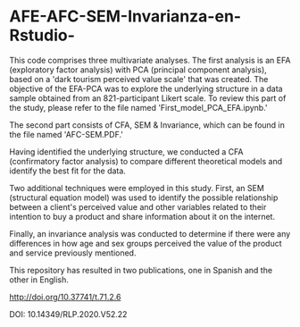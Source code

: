 # AFE-AFC-SEM-Invarianza-en-Rstudio-

This code comprises three multivariate analyses. The first analysis is an EFA (exploratory factor analysis) with PCA (principal component analysis), based on a 'dark tourism perceived value scale' that was created. The objective of the EFA-PCA was to explore the underlying structure in a data sample obtained from an 821-participant Likert scale. To review this part of the study, please refer to the file named 'First_model_PCA_EFA.ipynb.'

The second part consists of CFA, SEM & Invariance, which can be found in the file named 'AFC-SEM.PDF.'

Having identified the underlying structure, we conducted a CFA (confirmatory factor analysis) to compare different theoretical models and identify the best fit for the data.

Two additional techniques were employed in this study. First, an SEM (structural equation model) was used to identify the possible relationship between a client's perceived value and other variables related to their intention to buy a product and share information about it on the internet.

Finally, an invariance analysis was conducted to determine if there were any differences in how age and sex groups perceived the value of the product and service previously mentioned.

This repository has resulted in two publications, one in Spanish and the other in English.

http://doi.org/10.37741/t.71.2.6

DOI: 10.14349/RLP.2020.V52.22
